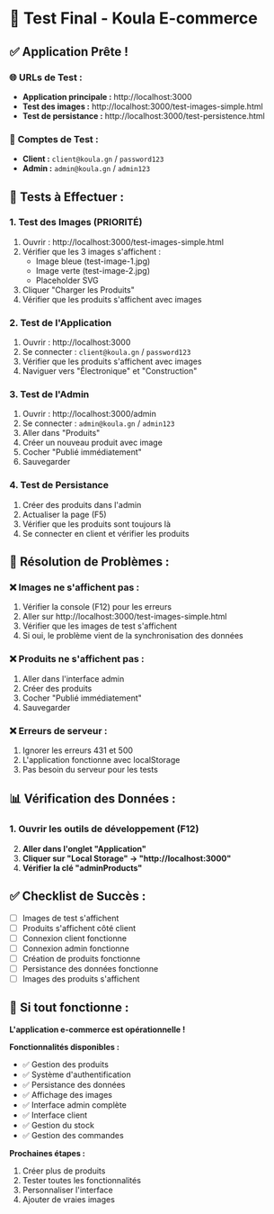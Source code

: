 # 🚀 Test Final - Koula E-commerce

## ✅ **Application Prête !**

### 🌐 **URLs de Test :**
- **Application principale :** http://localhost:3000
- **Test des images :** http://localhost:3000/test-images-simple.html
- **Test de persistance :** http://localhost:3000/test-persistence.html

### 🔐 **Comptes de Test :**
- **Client :** `client@koula.gn` / `password123`
- **Admin :** `admin@koula.gn` / `admin123`

## 🧪 **Tests à Effectuer :**

### 1. **Test des Images (PRIORITÉ)**
1. Ouvrir : http://localhost:3000/test-images-simple.html
2. Vérifier que les 3 images s'affichent :
   - Image bleue (test-image-1.jpg)
   - Image verte (test-image-2.jpg) 
   - Placeholder SVG
3. Cliquer "Charger les Produits"
4. Vérifier que les produits s'affichent avec images

### 2. **Test de l'Application**
1. Ouvrir : http://localhost:3000
2. Se connecter : `client@koula.gn` / `password123`
3. Vérifier que les produits s'affichent avec images
4. Naviguer vers "Électronique" et "Construction"

### 3. **Test de l'Admin**
1. Ouvrir : http://localhost:3000/admin
2. Se connecter : `admin@koula.gn` / `admin123`
3. Aller dans "Produits"
4. Créer un nouveau produit avec image
5. Cocher "Publié immédiatement"
6. Sauvegarder

### 4. **Test de Persistance**
1. Créer des produits dans l'admin
2. Actualiser la page (F5)
3. Vérifier que les produits sont toujours là
4. Se connecter en client et vérifier les produits

## 🔧 **Résolution de Problèmes :**

### ❌ **Images ne s'affichent pas :**
1. Vérifier la console (F12) pour les erreurs
2. Aller sur http://localhost:3000/test-images-simple.html
3. Vérifier que les images de test s'affichent
4. Si oui, le problème vient de la synchronisation des données

### ❌ **Produits ne s'affichent pas :**
1. Aller dans l'interface admin
2. Créer des produits
3. Cocher "Publié immédiatement"
4. Sauvegarder

### ❌ **Erreurs de serveur :**
1. Ignorer les erreurs 431 et 500
2. L'application fonctionne avec localStorage
3. Pas besoin du serveur pour les tests

## 📊 **Vérification des Données :**

### 1. **Ouvrir les outils de développement (F12)**
2. **Aller dans l'onglet "Application"**
3. **Cliquer sur "Local Storage" → "http://localhost:3000"**
4. **Vérifier la clé "adminProducts"**

## ✅ **Checklist de Succès :**
- [ ] Images de test s'affichent
- [ ] Produits s'affichent côté client
- [ ] Connexion client fonctionne
- [ ] Connexion admin fonctionne
- [ ] Création de produits fonctionne
- [ ] Persistance des données fonctionne
- [ ] Images des produits s'affichent

## 🎉 **Si tout fonctionne :**
**L'application e-commerce est opérationnelle !**

**Fonctionnalités disponibles :**
- ✅ Gestion des produits
- ✅ Système d'authentification
- ✅ Persistance des données
- ✅ Affichage des images
- ✅ Interface admin complète
- ✅ Interface client
- ✅ Gestion du stock
- ✅ Gestion des commandes

**Prochaines étapes :**
1. Créer plus de produits
2. Tester toutes les fonctionnalités
3. Personnaliser l'interface
4. Ajouter de vraies images
